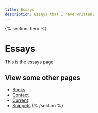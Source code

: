 ```yaml
---
title: Essays
description: Essays that I have written.
---
```


{% section .hero %}
# Essays 
This is the essays page

## View some other pages

- [Books](/books)
- [Contact](/contact)
- [Current](/current)
- [Snippets](/snippets)
{% /section %}